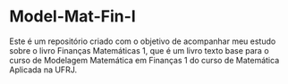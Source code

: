 # Model-Mat-Fin-I

Este é um repositório criado com o objetivo de acompanhar meu estudo sobre o livro Finanças Matemáticas 1, que é um livro texto base para o curso de Modelagem Matemática em Finanças 1 do curso de Matemática Aplicada na UFRJ.
